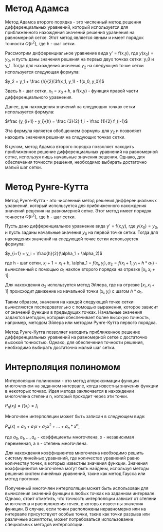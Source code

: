 # Метод Адамса
Метод Адамса второго порядка - это численный метод решения дифференциальных уравнений, который используется для приближенного нахождения значений решения уравнения на равномерной сетке. Этот метод является явным и имеет порядок точности $O(h^2)$, где h - шаг сетки.

Рассмотрим дифференциальное уравнение вида y' = f(x,y), где $y(x_0) = y_0$, и пусть даны значения решения на первых двух точках сетки: y_0 и y_1. Тогда для нахождения значения $y_2$ на следующей точке сетки используется следующая формула:

$y_2 = y_1 + \frac {h}{2}[3f(x_1, y_1) - f(x_0, y_0)]$

Здесь h - шаг сетки, $x_1 = x_0 + h$, а f(x,y) - функция правой части дифференциального уравнения.

Далее, для нахождения значений на следующих точках сетки используется формула:

$\frac {y_{i+1} - y_i}{h} = \frac {3}{2} f_i - \frac {1}{2} f_{i-1}$

Эта формула является обобщением формулы для $y_2$ и позволяет находить значения решения на следующих точках сетки.

В целом, метод Адамса второго порядка позволяет находить приближенное решение дифференциальных уравнений на равномерной сетке, используя лишь начальные значения решения. Однако, для обеспечения точности решения, необходимо выбирать достаточно малый шаг сетки.



# Метод Рунге-Кутта
Метод Рунге-Кутта - это численный метод решения дифференциальных уравнений, который используется для приближенного нахождения значений решения на равномерной сетке. Этот метод имеет порядок точности $O(h^2)$, где h - шаг сетки.

Пусть дано дифференциальное уравнение вида y' = f(x,y), где $y(x_0) = y_0$, и пусть заданы начальные значения $y_0$ на первой точке сетки. Тогда для нахождения значений на следующей точке сетки используется формула:

$y_{i+1} = y_i + \frac{h}{2}(\alpha_1 + \alpha_2)$

где h - шаг сетки, $x_i+1 = x_i + h$, \alpha_1 = $f(x_i, y_i), \alpha_2 = f(x_i+1, y_i + h * \alpha_1)$ - вычисленный с помощью $\alpha_1$ наклон второго порядка на отрезке $[x_i, x_i+1]$.

Для нахождения $\alpha_2$ используется метод Эйлера, где на отрезке $[x_i, x_i+1]$ происходит движение из начальной точки $(x_i, y_i)$ с шагом $h * \alpha_1$.

Таким образом, значения на каждой следующей точке сетки вычисляются последовательно с помощью выражения, которое зависит от значений функции в предыдущих точках. Начальные значения задаются методом, который обеспечивает более высокую точность, например, методом Эйлера или методом Рунге-Кутта первого порядка.

Метод Рунге-Кутта позволяет находить приближенное решение дифференциальных уравнений на равномерной сетке с достаточно высокой точностью. Однако, для обеспечения точности решения, необходимо выбирать достаточно малый шаг сетки.


# Интерполяция полиномом
Интерполяция полиномом - это метод аппроксимации функции многочленом на заданном интервале, когда известны значения функции в некоторых точках. Идея метода заключается в нахождении многочлена степени n, который проходит через эти точки.

$P_n(x_i) = f(x_i) = f_i$

Многочлен интерполяции может быть записан в следующем виде:

$P_n(x) = a_0 + a_1x + a_2x^2 + ... + a_n*x^n$,

где $a_0, a_1, ..., a_n$ - коэффициенты многочлена, x - независимая переменная, а n - степень многочлена.

Для нахождения коэффициентов многочлена необходимо решить систему линейных уравнений, где количество уравнений равно количеству точек, в которых известны значения функции. Значения коэффициентов многочлена могут быть найдены, используя методы решения систем линейных уравнений, такие как метод Гаусса или метод прогонки.

Полученный многочлен интерполяции может быть использован для вычисления значений функции в любых точках на заданном интервале. Однако, стоит отметить, что точность интерполяции зависит от степени многочлена и расположения точек, в которых известны значения функции. В случае, если точки расположены неравномерно или на интервале присутствуют особые точки, такие как точки разрыва или различные асимптоты, может потребоваться использование специальных методов интерполяции.
